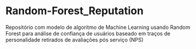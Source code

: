 # Random-Forest_Reputation
Repositório com modelo de algoritmo de Machine Learning usando Random Forest para análise de confiança de usuários baseado em traços de personalidade retirados de avaliações pós serviço (NPS)
